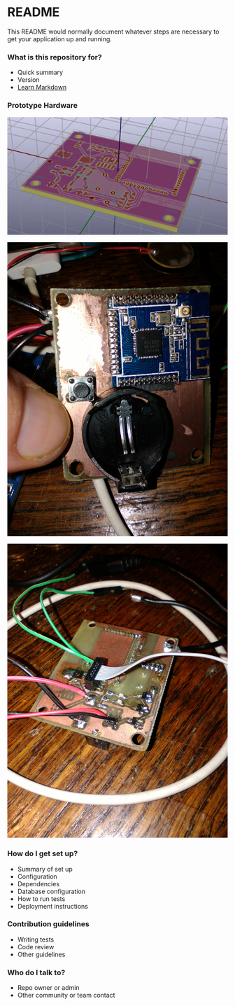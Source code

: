 # README #

This README would normally document whatever steps are necessary to get your application up and running.

### What is this repository for? ###

* Quick summary
* Version
* [Learn Markdown](https://bitbucket.org/tutorials/markdowndemo)

### Prototype Hardware ###

![PCB 3D View](3d-pcb.png "PCB 3D View")

![Prototype Front](front-prototype.jpg "Prototype Front")

![Prototype Rear](rear-prototype.jpg "Prototype Rear")

### How do I get set up? ###

* Summary of set up
* Configuration
* Dependencies
* Database configuration
* How to run tests
* Deployment instructions

### Contribution guidelines ###

* Writing tests
* Code review
* Other guidelines

### Who do I talk to? ###

* Repo owner or admin
* Other community or team contact